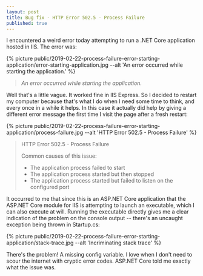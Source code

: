 ```yaml
---
layout: post
title: Bug fix - HTTP Error 502.5 - Process Failure
published: true
---
```


I encountered a weird error today attempting to run a .NET Core application hosted in IIS. The error was:

{% picture public/2019-02-22-process-failure-error-starting-application/error-starting-application.jpg --alt 'An error occurred while starting the application.' %}

> *An error occurred while starting the application.*

Well that's a little vague. It worked fine in IIS Express. So I decided to restart my computer because that's what I do when I need some time to think, and every once in a while it helps. In this case it actually did help by giving a different error message the first time I visit the page after a fresh restart:

{% picture public/2019-02-22-process-failure-error-starting-application/process-failure.jpg --alt 'HTTP Error 502.5 - Process Failure' %}

> HTTP Error 502.5 - Process Failure
> 
> Common causes of this issue:
> - The application process failed to start
> - The application process started but then stopped
> - The application process started but failed to listen on the configured port

It occurred to me that since this is an ASP.NET Core application that the ASP.NET Core module for IIS is attempting to launch an executable, which I can also execute at will. Running the executable directly gives me a clear indication of the problem on the console output -- there's an uncaught exception being thrown in Startup.cs:

{% picture public/2019-02-22-process-failure-error-starting-application/stack-trace.jpg --alt 'Incriminating stack trace' %}

There's the problem! A missing config variable. I love when I don't need to scour the internet with cryptic error codes. ASP.NET Core told me exactly what the issue was.